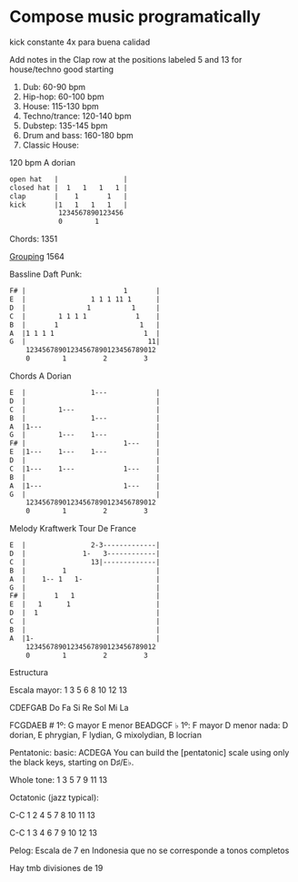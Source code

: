 # Compose music programatically

kick constante 4x para buena calidad

Add notes in the Clap row at the positions labeled 5 and 13 for house/techno good starting

1. Dub: 60-90 bpm
2. Hip-hop: 60-100 bpm
3. House: 115-130 bpm
4. Techno/trance: 120-140 bpm
5. Dubstep: 135-145 bpm
6. Drum and bass: 160-180 bpm
7. Classic House:

120 bpm
A dorian

```txt
open hat   |                |
closed hat |  1   1   1   1 |
clap       |    1       1   |
kick       |1   1   1   1   |
            1234567890123456
            0        1      
```

Chords:
1351

[Grouping](https://www.youtube.com/watch?v=HTYrkOZ5nCs)
1564

Bassline Daft Punk:

```txt
F# |                        1       |
E  |                1 1 1 11 1      |
D  |               1          1     |
C  |        1 1 1 1            1    |
B  |       1                    1   |
A  |1 1 1 1                      1  |
G  |                              11|
    12345678901234567890123456789012
    0        1         2         3  
```

Chords
A Dorian

```txt
E  |                1---            |
D  |                                |
C  |        1---                    |
B  |                1---            |
A  |1---                            |
G  |        1---    1---            |
F# |                        1---    |
E  |1---    1---    1---            |
D  |                                |
C  |1---    1---            1---    |
B  |                                |
A  |1---                    1---    |
G  |                                |
    12345678901234567890123456789012
    0        1         2         3  
```

Melody Kraftwerk Tour De France

```txt
E  |                2-3-------------|
D  |              1-   3------------|
C  |                13|-------------|
B  |         1                      |
A  |    1-- 1   1-                  |
G  |                                |
F# |       1   1                    |
E  |   1      1                     |
D  |  1                             |
C  |                                |
B  |                                |
A  |1-                              |
    12345678901234567890123456789012
    0        1         2         3  
```

Estructura

[](./chvrches_structure.png)

Escala mayor:
1 3 5 6 8 10 12 13

CDEFGAB
Do Fa Si
 Re Sol
  Mi La

FCGDAEB # 1º: G mayor E menor
BEADGCF ♭ 1º: F mayor D menor
nada: D dorian, E phrygian, F lydian, G mixolydian, B locrian

Pentatonic: basic: ACDEGA
You can build the [pentatonic] scale using only the black keys, starting on D♯/E♭.

Whole tone: 1 3 5 7 9 11 13

Octatonic (jazz typical):

C-C 1 2 4 5 7 8 10 11 13

C-C 1 3 4 6 7 9 10 12 13

Pelog:
Escala de 7 en Indonesia que no se corresponde a tonos completos

Hay tmb divisiones de 19
